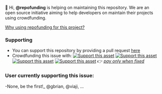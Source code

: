 :wave: Hi, **@repofunding** is helping on maintaining this repository. We are an open source initiative aiming to help developers on maintain their projects using crowdfunding. 

[Why using repofunding for this project?](https://www.repofunding.com/faq/repofunding_why)
### Supporting
 * You can support this repository by providing a pull request [here](https://help.github.com/articles/about-pull-requests/) 
 * Crowdfunding this issue with: [![Support this asset](https://img.shields.io/badge/support-$1-lightgray.svg)](http://google.com.au/) [![Support this asset](https://img.shields.io/badge/support-$5-blue.svg)](http://google.com.au/) [![Support this asset](https://img.shields.io/badge/support-$10-yellow.svg)](http://google.com.au/) [![Support this asset](https://img.shields.io/badge/support-$20-green.svg)](http://google.com.au/) :point_right: _[pay only when fixed](http://www.repofunding.com/faq/crowdfunding_an_issue)_

### User currently supporting this issue:
 -None, be the first!_
 @gbrian, @viaji, ...
